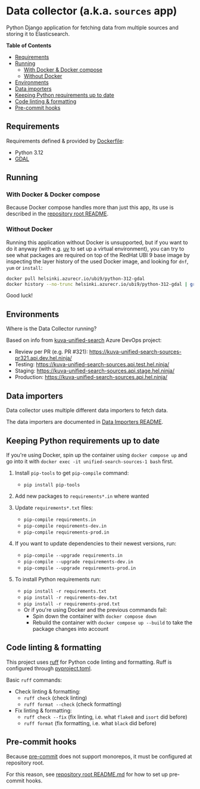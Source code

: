 # Data collector (a.k.a. `sources` app)

Python Django application for fetching data from multiple sources
and storing it to Elasticsearch.

**Table of Contents**
<!-- DON'T EDIT THE TOC SECTION, INSTEAD RE-RUN md-toc TO UPDATE IT -->
<!--TOC-->

- [Requirements](#requirements)
- [Running](#running)
  - [With Docker & Docker compose](#with-docker--docker-compose)
  - [Without Docker](#without-docker)
- [Environments](#environments)
- [Data importers](#data-importers)
- [Keeping Python requirements up to date](#keeping-python-requirements-up-to-date)
- [Code linting & formatting](#code-linting--formatting)
- [Pre-commit hooks](#pre-commit-hooks)

<!--TOC-->

## Requirements

Requirements defined & provided by [Dockerfile](./Dockerfile):
- Python 3.12
- [GDAL](https://gdal.org/)

## Running

### With Docker & Docker compose

Because Docker compose handles more than just this app,
its use is described in the [repository root README](../README.md).

### Without Docker

Running this application without Docker is unsupported, but if you want to do it anyway
(with e.g. [uv](https://github.com/astral-sh/uv) to set up a virtual environment),
you can try to see what packages are required on top of the RedHat UBI 9 base image by
inspecting the layer history of the used Docker image, and looking for `dnf`, `yum` or `install`:
```bash
docker pull helsinki.azurecr.io/ubi9/python-312-gdal
docker history --no-trunc helsinki.azurecr.io/ubi9/python-312-gdal | grep -iE 'dnf|yum|install'
```
Good luck!

## Environments

Where is the Data Collector running?

Based on info from [kuva-unified-search](https://dev.azure.com/City-of-Helsinki/kuva-unified-search) Azure DevOps project:

- Review per PR (e.g. PR #321): https://kuva-unified-search-sources-pr321.api.dev.hel.ninja/
- Testing: https://kuva-unified-search-sources.api.test.hel.ninja/
- Staging: https://kuva-unified-search-sources.api.stage.hel.ninja/
- Production: https://kuva-unified-search-sources.api.hel.ninja/

## Data importers

Data collector uses multiple different data importers to fetch data.

The data importers are documented in [Data Importers README](./ingest/README.md).

## Keeping Python requirements up to date

If you're using Docker, spin up the container using `docker compose up`
and go into it with `docker exec -it unified-search-sources-1 bash` first.

1. Install `pip-tools` to get `pip-compile` command:

   - `pip install pip-tools`

2. Add new packages to `requirements*.in` where wanted

3. Update `requirements*.txt` files:

   - `pip-compile requirements.in`
   - `pip-compile requirements-dev.in`
   - `pip-compile requirements-prod.in`

4. If you want to update dependencies to their newest versions, run:

   - `pip-compile --upgrade requirements.in`
   - `pip-compile --upgrade requirements-dev.in`
   - `pip-compile --upgrade requirements-prod.in`

5. To install Python requirements run:

   - `pip install -r requirements.txt`
   - `pip install -r requirements-dev.txt`
   - `pip install -r requirements-prod.txt`
   - Or if you're using Docker and the previous commands fail:
     - Spin down the container with `docker compose down`
     - Rebuild the container with `docker compose up --build` to take the package changes into account

## Code linting & formatting

This project uses [ruff](https://github.com/astral-sh/ruff) for Python code linting and formatting.
Ruff is configured through [pyproject.toml](./pyproject.toml).

Basic `ruff` commands:
 - Check linting & formatting:
   - `ruff check` (check linting)
   - `ruff format --check` (check formatting)
 - Fix linting & formatting:
   - `ruff check --fix` (fix linting, i.e. what `flake8` and `isort` did before)
   - `ruff format` (fix formatting, i.e. what `black` did before)

## Pre-commit hooks

Because [pre-commit](https://pre-commit.com/) does not support monorepos, it must be configured at repository root.

For this reason, see [repository root README.md](../README.md#pre-commit-hooks) for how to set up pre-commit hooks.
